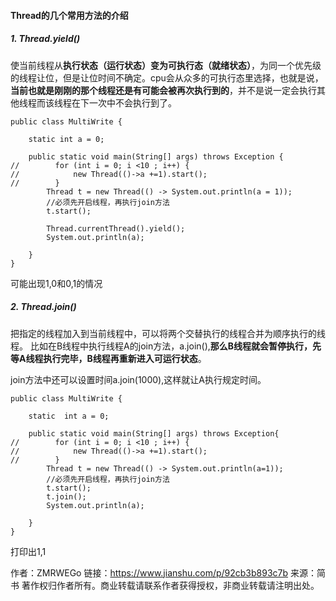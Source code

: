 #### Thread的几个常用方法的介绍

##### 1. Thread.yield()

使当前线程从**执行状态（运行状态）变为可执行态（就绪状态）**，为同一个优先级的线程让位，但是让位时间不确定。cpu会从众多的可执行态里选择，也就是说，**当前也就是刚刚的那个线程还是有可能会被再次执行到的**，并不是说一定会执行其他线程而该线程在下一次中不会执行到了。

```
public class MultiWrite {

    static int a = 0;

    public static void main(String[] args) throws Exception {
//        for (int i = 0; i <10 ; i++) {
//            new Thread(()->a +=1).start();
//        }
        Thread t = new Thread(() -> System.out.println(a = 1));
        //必须先开启线程，再执行join方法
        t.start();
       
        Thread.currentThread().yield();
        System.out.println(a);

    }
}
```

可能出现1,0和0,1的情况

##### 2. Thread.join()

把指定的线程加入到当前线程中，可以将两个交替执行的线程合并为顺序执行的线程。
比如在B线程中执行线程A的join方法，a.join(),**那么B线程就会暂停执行，先等A线程执行完毕，B线程再重新进入可运行状态**。

join方法中还可以设置时间a.join(1000),这样就让A执行规定时间。

```
public class MultiWrite {

    static  int a = 0;

    public static void main(String[] args) throws Exception{
//        for (int i = 0; i <10 ; i++) {
//            new Thread(()->a +=1).start();
//        }
        Thread t = new Thread(() -> System.out.println(a=1));
        //必须先开启线程，再执行join方法
        t.start();
        t.join();
        System.out.println(a);

    }
}
```

打印出1,1

作者：ZMRWEGo
链接：https://www.jianshu.com/p/92cb3b893c7b
来源：简书
著作权归作者所有。商业转载请联系作者获得授权，非商业转载请注明出处。

